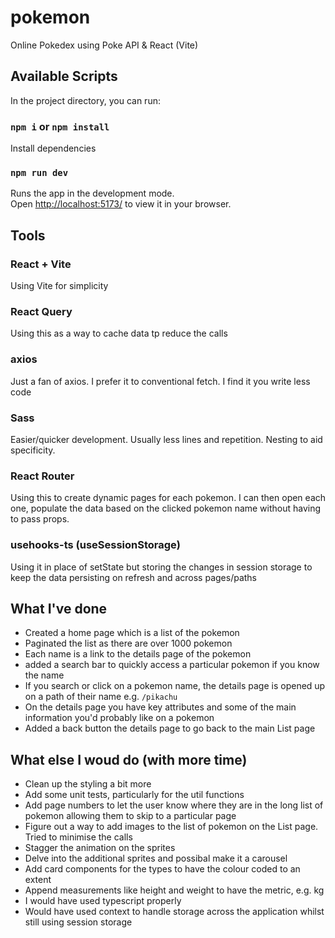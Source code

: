 # pokemon
Online Pokedex using Poke API &amp; React (Vite)


## Available Scripts

In the project directory, you can run:

### `npm i` or `npm install`
Install dependencies

### `npm run dev`

Runs the app in the development mode.\
Open [http://localhost:5173/](http://localhost:5173/) to view it in your browser.

## Tools

### React + Vite
Using Vite for simplicity

### React Query
Using this as a way to cache data tp reduce the calls

### axios
Just a fan of axios. I prefer it to conventional fetch. I find it you write less code

### Sass
Easier/quicker development. Usually less lines and repetition. Nesting to aid specificity.

### React Router
Using this to create dynamic pages for each pokemon. I can then open each one, populate the data based on the clicked pokemon name without having to pass props.

### usehooks-ts (useSessionStorage)
Using it in place of setState but storing the changes in session storage to keep the data persisting on refresh and across pages/paths


## What I've done
* Created a home page which is a list of the pokemon
* Paginated the list as there are over 1000 pokemon
* Each name is a link to the details page of the pokemon
* added a search bar to quickly access a particular pokemon if you know the name
* If you search or click on a pokemon name, the details page is opened up on a path of their name e.g. `/pikachu`
* On the details page you have key attributes and some of the main information you'd probably like on a pokemon
* Added a back button the details page to go back to the main List page

## What else I woud do (with more time)
* Clean up the styling a bit more
* Add some unit tests, particularly for the util functions
* Add page numbers to let the user know where they are in the long list of pokemon allowing them to skip to a particular page
* Figure out a way to add images to the list of pokemon on the List page. Tried to minimise the calls
* Stagger the animation on the sprites
* Delve into the additional sprites and possibal make it a carousel
* Add card components for the types to have the colour coded to an extent
* Append measurements like height and weight to have the metric, e.g. kg
* I would have used typescript properly
* Would have used context to handle storage across the application whilst still using session storage
